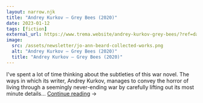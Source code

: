 ```yaml
---
layout: narrow.njk
title: "Andrey Kurkov – Grey Bees (2020)"
date: 2023-01-12
tags: [fiction]
external_url: https://www.trema.website/andrey-kurkov-grey-bees/?ref=daniel.pizza
image:
  src: /assets/newsletter/jo-ann-beard-collected-works.png
  alt: "Andrey Kurkov – Grey Bees (2020)"
  title: "Andrey Kurkov – Grey Bees (2020)"
---
```


I've spent a lot of time thinking about the subtleties of this war novel. The ways in which its writer, Andrey Kurkov, manages to convey the horror of living through a seemingly never-ending war by carefully lifting out its most minute details... <a href="{{ external_url }}" title="Read my recommendation for Grey Bees by Andrey Kurkov" rel="external" target="_blank">Continue reading</a> →
